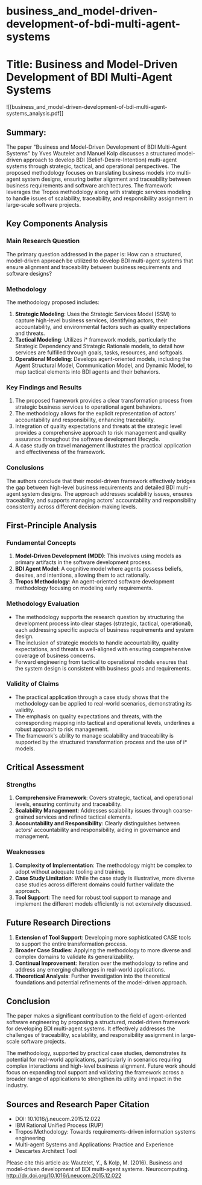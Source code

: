 # business_and_model-driven-development-of-bdi-multi-agent-systems

# Title: Business and Model-Driven Development of BDI Multi-Agent Systems
![[business_and_model-driven-development-of-bdi-multi-agent-systems_analysis.pdf]]

## Summary:
The paper "Business and Model-Driven Development of BDI Multi-Agent Systems" by Yves Wautelet and Manuel Kolp discusses a structured model-driven approach to develop BDI (Belief-Desire-Intention) multi-agent systems through strategic, tactical, and operational perspectives. The proposed methodology focuses on translating business models into multi-agent system designs, ensuring better alignment and traceability between business requirements and software architectures. The framework leverages the Tropos methodology along with strategic services modeling to handle issues of scalability, traceability, and responsibility assignment in large-scale software projects.

## Key Components Analysis

### Main Research Question
The primary question addressed in the paper is: How can a structured, model-driven approach be utilized to develop BDI multi-agent systems that ensure alignment and traceability between business requirements and software designs?

### Methodology
The methodology proposed includes:
1. **Strategic Modeling**: Uses the Strategic Services Model (SSM) to capture high-level business services, identifying actors, their accountability, and environmental factors such as quality expectations and threats.
2. **Tactical Modeling**: Utilizes i* framework models, particularly the Strategic Dependency and Strategic Rationale models, to detail how services are fulfilled through goals, tasks, resources, and softgoals.
3. **Operational Modeling**: Develops agent-oriented models, including the Agent Structural Model, Communication Model, and Dynamic Model, to map tactical elements into BDI agents and their behaviors.

### Key Findings and Results
1. The proposed framework provides a clear transformation process from strategic business services to operational agent behaviors.
2. The methodology allows for the explicit representation of actors' accountability and responsibility, enhancing traceability.
3. Integration of quality expectations and threats at the strategic level provides a comprehensive approach to risk management and quality assurance throughout the software development lifecycle.
4. A case study on travel management illustrates the practical application and effectiveness of the framework.

### Conclusions
The authors conclude that their model-driven framework effectively bridges the gap between high-level business requirements and detailed BDI multi-agent system designs. The approach addresses scalability issues, ensures traceability, and supports managing actors' accountability and responsibility consistently across different decision-making levels.

## First-Principle Analysis

### Fundamental Concepts
1. **Model-Driven Development (MDD)**: This involves using models as primary artifacts in the software development process.
2. **BDI Agent Model**: A cognitive model where agents possess beliefs, desires, and intentions, allowing them to act rationally.
3. **Tropos Methodology**: An agent-oriented software development methodology focusing on modeling early requirements.

### Methodology Evaluation
- The methodology supports the research question by structuring the development process into clear stages (strategic, tactical, operational), each addressing specific aspects of business requirements and system design.
- The inclusion of strategic models to handle accountability, quality expectations, and threats is well-aligned with ensuring comprehensive coverage of business concerns.
- Forward engineering from tactical to operational models ensures that the system design is consistent with business goals and requirements.

### Validity of Claims
- The practical application through a case study shows that the methodology can be applied to real-world scenarios, demonstrating its validity.
- The emphasis on quality expectations and threats, with the corresponding mapping into tactical and operational levels, underlines a robust approach to risk management.
- The framework's ability to manage scalability and traceability is supported by the structured transformation process and the use of i* models.

## Critical Assessment

### Strengths
1. **Comprehensive Framework**: Covers strategic, tactical, and operational levels, ensuring continuity and traceability.
2. **Scalability Management**: Addresses scalability issues through coarse-grained services and refined tactical elements.
3. **Accountability and Responsibility**: Clearly distinguishes between actors' accountability and responsibility, aiding in governance and management.

### Weaknesses
1. **Complexity of Implementation**: The methodology might be complex to adopt without adequate tooling and training.
2. **Case Study Limitation**: While the case study is illustrative, more diverse case studies across different domains could further validate the approach.
3. **Tool Support**: The need for robust tool support to manage and implement the different models efficiently is not extensively discussed.

## Future Research Directions
1. **Extension of Tool Support**: Developing more sophisticated CASE tools to support the entire transformation process.
2. **Broader Case Studies**: Applying the methodology to more diverse and complex domains to validate its generalizability.
3. **Continual Improvement**: Iteration over the methodology to refine and address any emerging challenges in real-world applications.
4. **Theoretical Analysis**: Further investigation into the theoretical foundations and potential refinements of the model-driven approach.

## Conclusion
The paper makes a significant contribution to the field of agent-oriented software engineering by proposing a structured, model-driven framework for developing BDI multi-agent systems. It effectively addresses the challenges of traceability, scalability, and responsibility assignment in large-scale software projects.

The methodology, supported by practical case studies, demonstrates its potential for real-world applications, particularly in scenarios requiring complex interactions and high-level business alignment. Future work should focus on expanding tool support and validating the framework across a broader range of applications to strengthen its utility and impact in the industry.

## Sources and Research Paper Citation
- DOI: 10.1016/j.neucom.2015.12.022
- IBM Rational Unified Process (RUP)
- Tropos Methodology: Towards requirements-driven information systems engineering
- Multi-agent Systems and Applications: Practice and Experience
- Descartes Architect Tool

Please cite this article as: 
Wautelet, Y., & Kolp, M. (2016). Business and model-driven development of BDI multi-agent systems. Neurocomputing. http://dx.doi.org/10.1016/j.neucom.2015.12.022